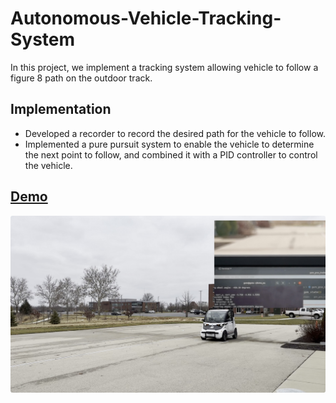 # Autonomous-Vehicle-Tracking-System
In this project, we implement a tracking system allowing vehicle to follow a figure 8 path on the outdoor track.

## Implementation

- Developed a recorder to record the desired path for the vehicle to follow.
- Implemented a pure pursuit system to enable the vehicle to determine the next point to follow, and combined it with a PID controller to control the vehicle.

## [Demo](https://youtu.be/cTlMY3pIvXk)
[![Demo](assets/video-start.jpeg)](https://youtu.be/cTlMY3pIvXk)

